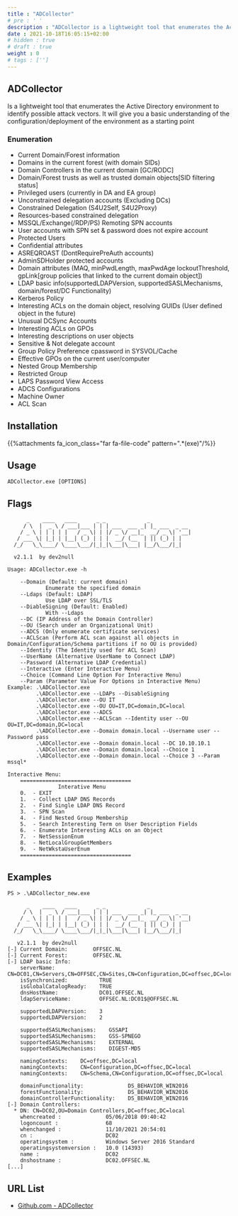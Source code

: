 ```yaml
---
title : "ADCollector"
# pre : ' '
description : "ADCollector is a lightweight tool that enumerates the Active Directory environment to identify possible attack vectors. It will give you a basic understanding of the configuration/deployment of the environment as a starting point."
date : 2021-10-18T16:05:15+02:00
# hidden : true
# draft : true
weight : 0
# tags : ['']
---
```


## ADCollector

Is a lightweight tool that enumerates the Active Directory environment to identify possible attack vectors. It will give you a basic understanding of the configuration/deployment of the environment as a starting point

### Enumeration

* Current Domain/Forest information
* Domains in the current forest (with domain SIDs)
* Domain Controllers in the current domain \[GC/RODC]
* Domain/Forest trusts as well as trusted domain objects[SID filtering status]
* Privileged users (currently in DA and EA group)
* Unconstrained delegation accounts (Excluding DCs)
* Constrained Delegation (S4U2Self, S4U2Proxy)
* Resources-based constrained delegation
* MSSQL/Exchange(/RDP/PS) Remoting SPN accounts
* User accounts with SPN set & password does not expire account
* Protected Users
* Confidential attributes
* ASREQROAST (DontRequirePreAuth accounts)
* AdminSDHolder protected accounts
* Domain attributes (MAQ, minPwdLength, maxPwdAge lockoutThreshold, gpLink[group policies that linked to the current domain object])
* LDAP basic info(supportedLDAPVersion, supportedSASLMechanisms, domain/forest/DC Functionality)
* Kerberos Policy
* Interesting ACLs on the domain object, resolving GUIDs (User defined object in the future)
* Unusual DCSync Accounts
* Interesting ACLs on GPOs
* Interesting descriptions on user objects
* Sensitive & Not delegate account
* Group Policy Preference cpassword in SYSVOL/Cache
* Effective GPOs on the current user/computer
* Nested Group Membership
* Restricted Group
* LAPS Password View Access
* ADCS Configurations
* Machine Owner
* ACL Scan

## Installation

{{%attachments fa_icon_class="far fa-file-code" pattern=".*(exe)"/%}}

## Usage

```plain
ADCollector.exe [OPTIONS]
```

## Flags

```plain
      _    ____   ____      _ _             _
     / \  |  _ \ / ___|___ | | | ___  ___ _| |_ ___  _ __
    / _ \ | | | | |   / _ \| | |/ _ \/ __|_  __/ _ \| '__|
   / ___ \| |_| | |__| (_) | | |  __/ (__  | || (_) | |
  /_/   \_\____/ \____\___/|_|_|\___|\___| |__/\___/|_|

  v2.1.1  by dev2null

Usage: ADCollector.exe -h

    --Domain (Default: current domain)
            Enumerate the specified domain
    --Ldaps (Default: LDAP)
            Use LDAP over SSL/TLS
    --DiableSigning (Default: Enabled)
            With --Ldaps
    --DC (IP Address of the Domain Controller)
    --OU (Search under an Organizational Unit)
    --ADCS (Only enumerate certificate services)
    --ACLScan (Perform ACL scan against all objects in Domain/Configuration/Schema partitions if no OU is provided)
    --Identity (The Identity used for ACL Scan)
    --UserName (Alternative UserName to Connect LDAP)
    --Password (Alternative LDAP Credential)
    --Interactive (Enter Interactive Menu)
    --Choice (Command Line Option For Interactive Menu)
    --Param (Parameter Value For Options in Interactive Menu)
Example: .\ADCollector.exe
         .\ADCollector.exe --LDAPs --DisableSigning
         .\ADCollector.exe --OU IT
         .\ADCollector.exe --OU OU=IT,DC=domain,DC=local
         .\ADCollector.exe --ADCS
         .\ADCollector.exe --ACLScan --Identity user --OU OU=IT,DC=domain,DC=local
         .\ADCollector.exe --Domain domain.local --Username user --Password pass
         .\ADCollector.exe --Domain domain.local --DC 10.10.10.1
         .\ADCollector.exe --Domain domain.local --Choice 1
         .\ADCollector.exe --Domain domain.local --Choice 3 --Param mssql*

Interactive Menu:
    ===================================
                Interative Menu
    0.  - EXIT
    1.  - Collect LDAP DNS Records
    2.  - Find Single LDAP DNS Record
    3.  - SPN Scan
    4.  - Find Nested Group Membership
    5.  - Search Interesting Term on User Description Fields
    6.  - Enumerate Interesting ACLs on an Object
    7.  - NetSessionEnum
    8.  - NetLocalGroupGetMembers
    9.  - NetWkstaUserEnum
    ===================================
```

## Examples

```plain
PS > .\ADCollector_new.exe

      _    ____   ____      _ _             _
     / \  |  _ \ / ___|___ | | | ___  ___ _| |_ ___  _ __
    / _ \ | | | | |   / _ \| | |/ _ \/ __|_  __/ _ \| '__|
   / ___ \| |_| | |__| (_) | | |  __/ (__  | || (_) | |
  /_/   \_\____/ \____\___/|_|_|\___|\___| |__/\___/|_|

   v2.1.1  by dev2null
[-] Current Domain:        OFFSEC.NL
[-] Current Forest:        OFFSEC.NL
[-] LDAP basic Info:
    serverName:              CN=DC01,CN=Servers,CN=OFFSEC,CN=Sites,CN=Configuration,DC=offsec,DC=local
    isSynchronized:          TRUE
    isGlobalCatalogReady:    TRUE
    dnsHostName:             DC01.OFFSEC.NL
    ldapServiceName:         OFFSEC.NL:DC01$@OFFSEC.NL

    supportedLDAPVersion:    3
    supportedLDAPVersion:    2

    supportedSASLMechanisms:    GSSAPI
    supportedSASLMechanisms:    GSS-SPNEGO
    supportedSASLMechanisms:    EXTERNAL
    supportedSASLMechanisms:    DIGEST-MD5

    namingContexts:    DC=offsec,DC=local
    namingContexts:    CN=Configuration,DC=offsec,DC=local
    namingContexts:    CN=Schema,CN=Configuration,DC=offsec,DC=local

    domainFunctionality:              DS_BEHAVIOR_WIN2016
    forestFunctionality:              DS_BEHAVIOR_WIN2016
    domainControllerFunctionality:    DS_BEHAVIOR_WIN2016
[-] Domain Controllers:
  * DN: CN=DC02,OU=Domain Controllers,DC=offsec,DC=local
    whencreated :              05/06/2018 09:40:42
    logoncount :               68
    whenchanged :              11/10/2021 20:54:01
    cn :                       DC02
    operatingsystem :          Windows Server 2016 Standard
    operatingsystemversion :   10.0 (14393)
    name :                     DC02
    dnshostname :              DC02.OFFSEC.NL
[...]
```

## URL List

- [Github.com - ADCollector](https://github.com/dev-2null/ADCollector)

